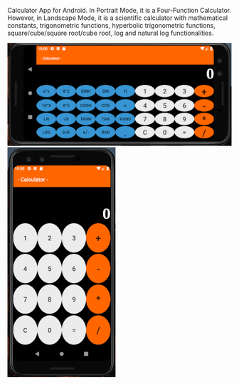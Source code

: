 Calculator App for Android. In Portrait Mode, it is a Four-Function Calculator. However, in Landscape Mode, it is a scientific calculator with mathematical constants, trigonometric functions, hyperbolic trigonometric functions, square/cube/square root/cube root, log and natural log functionalities.

![alt text](https://github.com/jeffreypaulraj/CalculatorApp/blob/master/Calculator_Landscape.png)
![alt text](https://github.com/jeffreypaulraj/CalculatorApp/blob/master/Calculator_Portrait.png)

